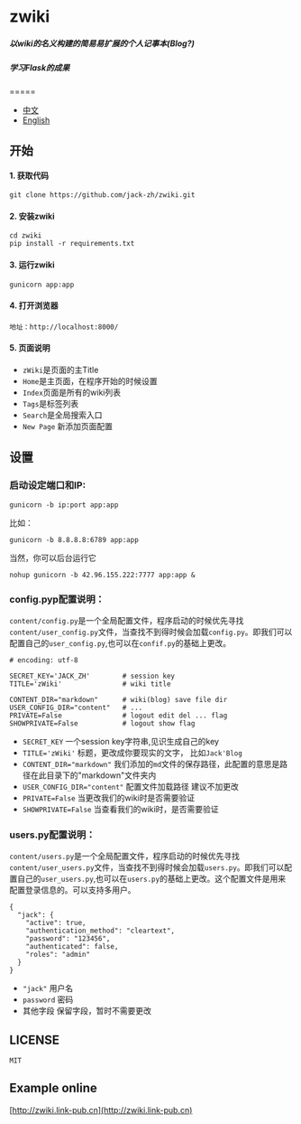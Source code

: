 # zwiki

##### 以wiki的名义构建的简易易扩展的个人记事本(Blog?)
##### 学习Flask的成果
=====

+ [中文](https://github.com/jack-zh/zwiki/blob/master/README_zh.md)
+ [English](https://github.com/jack-zh/zwiki/blob/master/README.md)

## 开始

#### 1. 获取代码

    git clone https://github.com/jack-zh/zwiki.git

#### 2. 安装zwiki

    cd zwiki
    pip install -r requirements.txt

#### 3. 运行zwiki

    gunicorn app:app

#### 4. 打开浏览器
    地址：http://localhost:8000/

#### 5. 页面说明
 + `zWiki`是页面的主Title
 + `Home`是主页面，在程序开始的时候设置
 + `Index`页面是所有的wiki列表
 + `Tags`是标签列表
 + `Search`是全局搜索入口
 + `New Page` 新添加页面配置
 
## 设置

### 启动设定端口和IP:
	
	gunicorn -b ip:port app:app

比如：

	gunicorn -b 8.8.8.8:6789 app:app

当然，你可以后台运行它

	nohup gunicorn -b 42.96.155.222:7777 app:app &


### config.pyp配置说明：

`content/config.py`是一个全局配置文件，程序启动的时候优先寻找`content/user_config.py`文件，当查找不到得时候会加载`config.py`。即我们可以配置自己的`user_config.py`,也可以在`confif.py`的基础上更改。

    # encoding: utf-8

    SECRET_KEY='JACK_ZH'        # session key
    TITLE='zWiki'               # wiki title

    CONTENT_DIR="markdown"      # wiki(blog) save file dir
    USER_CONFIG_DIR="content"   # ...
    PRIVATE=False               # logout edit del ... flag
    SHOWPRIVATE=False           # logout show flag

+ `SECRET_KEY` 一个session key字符串,见识生成自己的key
+ `TITLE='zWiki'` 标题，更改成你要现实的文字， 比如`Jack'Blog`
+ `CONTENT_DIR="markdown"` 我们添加的`md`文件的保存路径，此配置的意思是路径在此目录下的"markdown"文件夹内
+ `USER_CONFIG_DIR="content"` 配置文件加载路径 建议不加更改
+ `PRIVATE=False` 当更改我们的wiki时是否需要验证
+ `SHOWPRIVATE=False` 当查看我们的wiki时，是否需要验证

### users.py配置说明：

`content/users.py`是一个全局配置文件，程序启动的时候优先寻找`content/user_users.py`文件，当查找不到得时候会加载`users.py`。即我们可以配置自己的`user_users.py`,也可以在`users.py`的基础上更改。这个配置文件是用来配置登录信息的。可以支持多用户。

	{
	  "jack": {
	    "active": true,
	    "authentication_method": "cleartext",
	    "password": "123456",
	    "authenticated": false,
	    "roles": "admin"
	  }
	}

+ `"jack"` 用户名 
+ `password` 密码
+ 其他字段 保留字段，暂时不需要更改

## LICENSE

    MIT

## Example online

[http://zwiki.link-pub.cn](http://zwiki.link-pub.cn)
